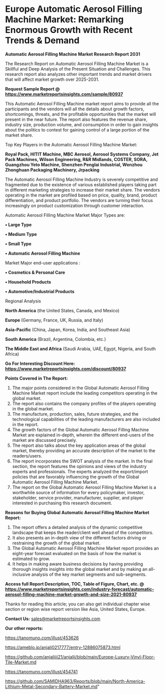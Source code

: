 # Europe Automatic Aerosol Filling Machine Market: Remarking Enormous Growth with Recent Trends & Demand

<strong>Automatic Aerosol Filling Machine Market Research Report 2031</strong>

The Research Report on Automatic Aerosol Filling Machine Market is a Skillful and Deep Analysis of the Present Situation and Challenges. This research report also analyzes other important trends and market drivers that will affect market growth over 2025-2031.

<strong>Request Sample Report @ <a href=https://www.marketreportsinsights.com/sample/80937>https://www.marketreportsinsights.com/sample/80937</a></strong>

This Automatic Aerosol Filling Machine market report aims to provide all the participants and the vendors will all the details about growth factors, shortcomings, threats, and the profitable opportunities that the market will present in the near future. The report also features the revenue share, industry size, production volume, and consumption in order to gain insights about the politics to contest for gaining control of a large portion of the market share.

Top Key Players in the Automatic Aerosol Filling Machine Market:

<strong>Royal Pack, HITIT Machine, MBC Aerosol, Aerosol Systems Company, Jet Pack Machines, Wilson Engineering, R&R Midlands, COSTER, SORA, Guangzhou Yeto Machine, Shenzhen Penglai Industrial, Wenzhou Zhonghuan Packaging Machinery, Jrpacking</strong>

The Automatic Aerosol Filling Machine Industry is severely competitive and fragmented due to the existence of various established players taking part in different marketing strategies to increase their market share. The vendors operating in the market are profiled based on price, quality, brand, product differentiation, and product portfolio. The vendors are turning their focus increasingly on product customization through customer interaction.

Automatic Aerosol Filling Machine Market Major Types are:

<strong>• Large Type

• Medium Type

• Small Type

• Automatic Aerosol Filling Machine</strong>

Market Major end-user applications :

<strong>• Cosmetics & Personal Care

• Household Products

• Automotive/Industrial Products</strong>

Regional Analysis

</u><strong><b>North America</b></strong> (the United States, Canada, and Mexico)

<strong><b>Europe </b></strong>(Germany, France, UK, Russia, and Italy)

<strong><b>Asia-Pacific</b></strong> (China, Japan, Korea, India, and Southeast Asia)

<strong><b>South America</b></strong> (Brazil, Argentina, Colombia, etc.)

<strong><b>The Middle East and Africa</b></strong> (Saudi Arabia, UAE, Egypt, Nigeria, and South Africa)

<strong>Go For Interesting Discount Here: <a href=https://www.marketreportsinsights.com/discount/80937>https://www.marketreportsinsights.com/discount/80937</a></strong>

<strong>Points Covered in The Report:</strong>
<ol>
  <li>The major points considered in the Global Automatic Aerosol Filling Machine Market report include the leading competitors operating in the global market.</li>
  <li>The report also contains the company profiles of the players operating in the global market.</li>
  <li>The manufacture, production, sales, future strategies, and the technological capabilities of the leading manufacturers are also included in the report.</li>
  <li>The growth factors of the Global Automatic Aerosol Filling Machine Market are explained in-depth, wherein the different end-users of the market are discussed precisely.</li>
  <li>The report also talks about the key application areas of the global market, thereby providing an accurate description of the market to the readers/users.</li>
  <li>The report incorporates the SWOT analysis of the market. In the final section, the report features the opinions and views of the industry experts and professionals. The experts analyzed the export/import policies that are favorably influencing the growth of the Global Automatic Aerosol Filling Machine Market.</li>
  <li>The report on the Global Automatic Aerosol Filling Machine Market is a worthwhile source of information for every policymaker, investor, stakeholder, service provider, manufacturer, supplier, and player interested in purchasing this research document.</li>
</ol>
<strong>Reasons for Buying Global Automatic Aerosol Filling Machine Market Report:</strong>

<ol>
  <li>The report offers a detailed analysis of the dynamic competitive landscape that keeps the reader/client well ahead of the competitors.</li>
  <li>It also presents an in-depth view of the different factors driving or restraining the growth of the global market.</li>
  <li>The Global Automatic Aerosol Filling Machine Market report provides an eight-year forecast evaluated on the basis of how the market is estimated to grow.</li>
  <li>It helps in making aware business decisions by having providing thorough insights insights into the global market and by making an all-inclusive analysis of the key market segments and sub-segments.</li>
</ol>
<strong>Access full Report Description, TOC, Table of Figure, Chart, etc. @ <a href=https://www.marketreportsinsights.com/industry-forecast/automatic-aerosol-filling-machine-market-growth-and-size-2021-80937>https://www.marketreportsinsights.com/industry-forecast/automatic-aerosol-filling-machine-market-growth-and-size-2021-80937</a></strong>


Thanks for reading this article; you can also get individual chapter wise section or region wise report version like Asia, United States, Europe.

<strong>Contact Us:</strong>
sales@marketreportsinsights.com

<strong>Our other reports:</strong>

<a href=https://tanomuno.com/illust/453626>https://tanomuno.com/illust/453626</a>

<a href=https://ameblo.jp/anjali0217777/entry-12886075873.html>https://ameblo.jp/anjali0217777/entry-12886075873.html</a>

<a href=https://github.com/anjaliiii21/anjalii/blob/main/Europe-Luxury-Vinyl-Floor-Tile-Market.md>https://github.com/anjaliiii21/anjalii/blob/main/Europe-Luxury-Vinyl-Floor-Tile-Market.md</a>

<a href=https://tanomuno.com/illust/454741>https://tanomuno.com/illust/454741</a>

<a href=https://github.com/SAMIDHA963/Reports/blob/main/North-America-Lithium-Metal-Secondary-Battery-Market.md>https://github.com/SAMIDHA963/Reports/blob/main/North-America-Lithium-Metal-Secondary-Battery-Market.md</a>"

